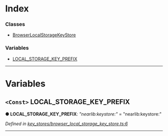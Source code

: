 

# Index

### Classes

* [BrowserLocalStorageKeyStore](../classes/_key_stores_browser_local_storage_key_store_.browserlocalstoragekeystore.md)

### Variables

* [LOCAL_STORAGE_KEY_PREFIX](_key_stores_browser_local_storage_key_store_.md#local_storage_key_prefix)

---

# Variables

<a id="local_storage_key_prefix"></a>

## `<Const>` LOCAL_STORAGE_KEY_PREFIX

**● LOCAL_STORAGE_KEY_PREFIX**: *"nearlib:keystore:"* = "nearlib:keystore:"

*Defined in [key_stores/browser_local_storage_key_store.ts:6](https://github.com/nearprotocol/nearlib/blob/01b260c/src.ts/key_stores/browser_local_storage_key_store.ts#L6)*

___

